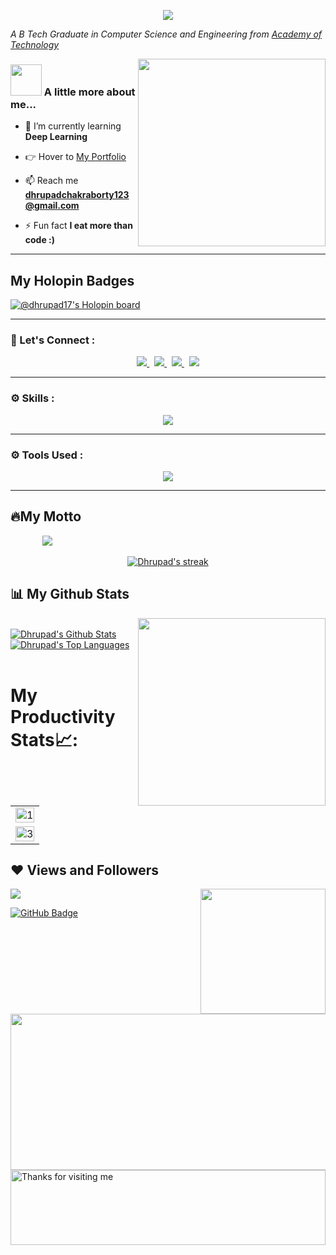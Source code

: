 <p align="center">
	<img src="https://github.com/dhrupad17/dhrupad17/assets/91726340/f8f89d27-9cc1-4ddb-a9b5-59ab6ff56147">
	</p>


<p><em>A B Tech Graduate in Computer Science and Engineering from <a href="https://aot.edu.in/">Academy of Technology</a></br>
</em>
</p>
<img align='right' src="https://media0.giphy.com/media/qgQUggAC3Pfv687qPC/200.webp?cid=ecf05e47t45ns6se3i88b18jnng123ofz7gojiqmit5gprgs&rid=200.webp&ct=g" width="300">

### <img src="https://media.giphy.com/media/VgCDAzcKvsR6OM0uWg/giphy.gif" width="50"> A little more about me... 

- 🌱 I’m currently learning **Deep Learning**

- 👉 Hover to [My Portfolio](https://dhrupadchakraborty17.netlify.app/)

- 📫 Reach me **dhrupadchakraborty123@gmail.com**

- ⚡ Fun fact **I eat more than code :)**

<!-- <img src="https://raw.githubusercontent.com/andreasbm/readme/master/assets/lines/rainbow.png" width="3000"> -->
---


## My Holopin Badges

[![@dhrupad17's Holopin board](https://holopin.me/dhrupad17)](https://holopin.io/@dhrupad17)

<!-- <img src="https://raw.githubusercontent.com/andreasbm/readme/master/assets/lines/rainbow.png" width="3000"> -->

---


<h3 align="left"> 🤝 Let's Connect :</h3>
  </a>

<p align="center">
  <a href="https://www.linkedin.com/in/dhrupad-chakraborty/">
    <img src="https://skillicons.dev/icons?i=linkedin" />
  </a>
	&nbsp;
  <a href="https://www.instagram.com/chakro_bore_tea/">
    <img src="https://skillicons.dev/icons?i=instagram" />
  </a>
  &nbsp;
  <a href="https://twitter.com/DHRUPADCHAKRAB5">
    <img src="https://skillicons.dev/icons?i=twitter" />
  </a>
  &nbsp;
  <a href="https://mail.google.com/mail/u/0/?fs=1&tf=cm&source=mailto&to=dhrupadchakraborty123@gmail.com">
    <img src="https://skillicons.dev/icons?i=gmail" />
  </a>
	
</p>
	
---


<h3 align="left"> ⚙️ Skills :</h3>
  </a>

<p align="center">
  <a href="https://skillicons.dev">
    <img src="https://skillicons.dev/icons?i=aws,c,bash,bootstrap,css,express,gcp,html,java,js,linux,mongodb,mysql,nodejs,react,spring,tailwind,tensorflow," />
  </a>
</p>


---

<h3 align="left"> ⚙️ Tools Used :</h3>
  </a>

<p align="center">
  <a href="https://skillicons.dev">
    <img src="https://skillicons.dev/icons?i=anaconda,atom,codepen,discord,eclipse,flask,github,gradle,heroku,idea,latex,maven,netlify,pycharm,postman,powershell,vercel,vscode" />
  </a>
</p>

---


<!-- <img src="https://raw.githubusercontent.com/andreasbm/readme/master/assets/lines/rainbow.png" width="3000"> -->

## 🔥My Motto
&nbsp; &nbsp; &nbsp; &nbsp; &nbsp; &nbsp;&nbsp; <img  src="https://readme-typing-svg.herokuapp.com?font=Soucre+Code+Pro&duration=1700&color=1589FF&background=000000&multiline=true&width=650&height=220&lines=while(true);..+brain.init();..+if(+world.contains(open_source));....++s+%3D+open_source.login(dhrupad17);....+s.explore();....+s.learn();....+s.contribute()"/>
<br/>

<p align="center">
	<a href="https://github.com/dhrupad17/github-readme-streak-stats">
		 <img title="🔥 Get streak stats for your profile at git.io/streak-stats" alt="Dhrupad's streak" src="https://github-readme-streak-stats.herokuapp.com/?user=dhrupad17&theme=black-ice&hide_border=true&stroke=0000&background=060A0CD0"/>
	</a>
</p>

<!-- <img src="https://raw.githubusercontent.com/andreasbm/readme/master/assets/lines/rainbow.png" width="3000"> -->

## 📊 My Github Stats

<img align='right' src="https://media4.giphy.com/media/GRVM7bxdn7yEFWTN6i/200.webp?cid=ecf05e47l4cau0wmltbpwhne37jknb1k026h5z6eqavm1bsg&rid=200.webp&ct=g" width="300">

  <br/>
	 <a href="https://github.com/dhrupad17/github-readme-stats"><img alt="Dhrupad's Github Stats" src="https://github-readme-stats.vercel.app/api?username=dhrupad17&show_icons=true&count_private=true&theme=react&hide_border=true&bg_color=0D1117" /></a>
 	<a href="https://github.com/dhrupad17/github-readme-stats"><img alt="Dhrupad's Top Languages" src="https://github-readme-stats.vercel.app/api/top-langs/?username=dhrupad17&langs_count=8&count_private=true&layout=compact&theme=react&hide_border=true&bg_color=0D1117" /></a>
 <br/>

 <br/>
 
 
# My Productivity Stats📈:

<table>
    <tr>
        <td><img src="https://github-profile-summary-cards.vercel.app/api/cards/profile-details?username=dhrupad17&theme=monokai" display=block width=100% height=auto alt="1"></td>
    </tr>
    <tr>
        <td><img src="https://github-profile-summary-cards.vercel.app/api/cards/repos-per-language?username=dhrupad17&theme=solarized" display=block width=100% height=auto alt="3"></td>
        </td>
    </tr>
</table>

<!-- <img src="https://raw.githubusercontent.com/andreasbm/readme/master/assets/lines/rainbow.png" width="3000"> -->

 ## ❤ Views and Followers
<a href="https://github.com/Meghna-DAS/github-profile-views-counter">
	<img src="https://komarev.com/ghpvc/?username=dhrupad17">
</a>

<img align='right' src="https://media4.giphy.com/media/lBm4rgtyIPJmywXzLW/200w.webp?cid=ecf05e474h4nrk6dfnd2vv10nw5pvg8u0hhuy6b0jmkiqr4k&rid=200w.webp&ct=g" width="200">

<a href="https://github.com/dhrupad17?tab=followers"><img src="https://img.shields.io/github/followers/dhrupad17?label=Followers&style=social" alt="GitHub Badge"></a>

<!-- <br/>
<!-- 
<a href="https://github.com/dhrupad17/github-readme-activity-graph"><img alt="Dhrupad Chakraborty's Activity Graph" src="https://activity-graph.herokuapp.com/graph?username=dhrupad17&bg_color=0D1117&color=5BCDEC&line=5BCDEC&point=FFFFFF&hide_border=true" /></a>

<img src="https://raw.githubusercontent.com/andreasbm/readme/master/assets/lines/rainbow.png" width="3000"> -->

<img src="https://media4.giphy.com/media/xThuWtNFKZWG6fUFe8/100.webp" width="1000" height="250">
</div>
<!-- <img src="https://raw.githubusercontent.com/andreasbm/readme/master/assets/lines/rainbow.png" width="3000"> -->

<img height="120" alt="Thanks for visiting me" width="100%" src="https://raw.githubusercontent.com/BrunnerLivio/brunnerlivio/master/images/marquee.svg" />

